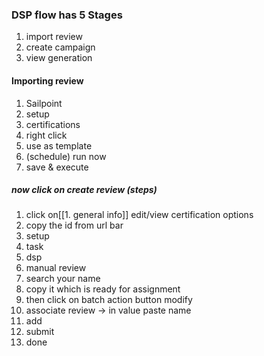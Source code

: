 ### DSP flow has 5 Stages
1. import review 
2. create campaign
3. view generation


#### Importing review 
1. Sailpoint
2. setup
3. certifications
4. right click 
5. use as template
6. (schedule) run now
7. save & execute

##### now click on create review (steps)
1. click on[[1. general info]] edit/view certification options
2. copy the id from url bar
3. setup
4. task
5. dsp
6. manual review
7. search your name
8. copy it which is ready for assignment
9. then click on batch action button modify 
10. associate review -> in value paste name
11. add 
12. submit
13. done



